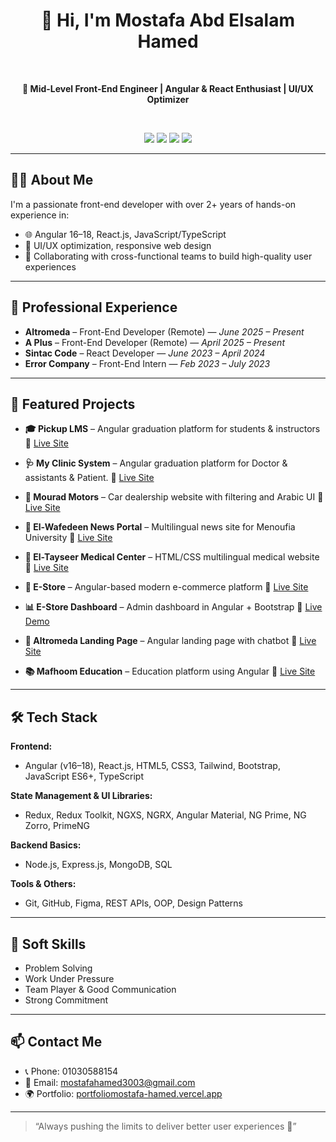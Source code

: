 <h1 align="center">👋 Hi, I'm Mostafa Abd Elsalam Hamed</h1>

<br/>
<p align="center">
  <b>🚀 Mid-Level Front-End Engineer | Angular & React Enthusiast | UI/UX Optimizer</b>
</p>

<br/>
<p align="center">
  <a href="https://github.com/Mostafa7ahmed"><img src="https://img.shields.io/badge/GitHub-Mostafa7ahmed-181717?style=for-the-badge&logo=github" /></a>
  <a href="https://www.linkedin.com/in/mostafa-hamed300/"><img src="https://img.shields.io/badge/LinkedIn-mostafa--hamed-0077B5?style=for-the-badge&logo=linkedin" /></a>
  <a href="mailto:mostafahamed3003@gmail.com"><img src="https://img.shields.io/badge/Gmail-MostafaHamed-D14836?style=for-the-badge&logo=gmail" /></a>
  <a href="https://portfoliomostafa-hamed.vercel.app/"><img src="https://img.shields.io/badge/Portfolio-Live-blue?style=for-the-badge&logo=vercel" /></a>
</p>

---

## 👨‍💻 About Me

I'm a passionate front-end developer with over 2+ years of hands-on experience in:

- 🌐 Angular 16–18, React.js, JavaScript/TypeScript
- 🎯 UI/UX optimization, responsive web design
- 🤝 Collaborating with cross-functional teams to build high-quality user experiences

---

## 💼 Professional Experience

- **Altromeda** – Front-End Developer (Remote) — _June 2025 – Present_
- **A Plus** – Front-End Developer (Remote) — _April 2025 – Present_
- **Sintac Code** – React Developer — _June 2023 – April 2024_
- **Error Company** – Front-End Intern — _Feb 2023 – July 2023_

---

## 🚀 Featured Projects

- **🎓 Pickup LMS** – Angular graduation platform for students & instructors                        🔗 [Live Site](https://pickup-chi.vercel.app)

- **🩺 My Clinic System** – Angular graduation platform for Doctor & assistants & Patient.        🔗 [Live Site](https://clinicv1.vercel.app)

- **🚗 Mourad Motors** – Car dealership website with filtering and Arabic UI                       🔗 [Live Site](https://mourad-motors.com/)

- **📰 El-Wafedeen News Portal** – Multilingual news site for Menoufia University                  🔗 [Live Site](http://stage.menofia.edu.eg/)

- **🏥 El-Tayseer Medical Center** – HTML/CSS multilingual medical website                        🔗 [Live Site](https://eltayseermidacalbymoshamed.netlify.app/)

- **🛒 E-Store** – Angular-based modern e-commerce platform                                       🔗 [Live Site](https://full-stack-e-commerce-lilac.vercel.app/home)

- **📊 E-Store Dashboard** – Admin dashboard in Angular + Bootstrap                               🔗 [Live Demo](https://dashboed-e-commerce.vercel.app/dashbords/dashbord)

- **🏢 Altromeda Landing Page** – Angular landing page with chatbot                              🔗 [Live Site](https://altromeda.vercel.app/)

- **📚 Mafhoom Education** – Education platform using Angular                                    🔗 [Live Site](https://discover%20limitless%20learning%20with%20our%20reactjs-powered%20platform.%20innovative,%20flexible,%20and%20user-friendly,%20it%20revolutionizes%20online%20education./)

---
## 🛠️ Tech Stack

**Frontend:**
- Angular (v16–18), React.js, HTML5, CSS3, Tailwind, Bootstrap, JavaScript ES6+, TypeScript

**State Management & UI Libraries:**
- Redux, Redux Toolkit, NGXS, NGRX, Angular Material, NG Prime, NG Zorro, PrimeNG

**Backend Basics:**
- Node.js, Express.js, MongoDB, SQL

**Tools & Others:**
- Git, GitHub, Figma, REST APIs, OOP, Design Patterns

---

## 🧠 Soft Skills

- Problem Solving
- Work Under Pressure
- Team Player & Good Communication
- Strong Commitment

---

## 📫 Contact Me

- 📞 Phone: 01030588154
- 📧 Email: [mostafahamed3003@gmail.com](mailto:mostafahamed3003@gmail.com)
- 🌍 Portfolio: [portfoliomostafa-hamed.vercel.app](https://portfoliomostafa-hamed.vercel.app/)

---

> “Always pushing the limits to deliver better user experiences 🚀”

